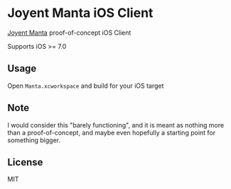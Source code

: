 Joyent Manta iOS Client
=======================

[Joyent Manta](http://www.joyent.com/products/manta) proof-of-concept iOS Client

Supports iOS >= 7.0

Usage
-----

Open `Manta.xcworkspace` and build for your iOS target

Note
----

I would consider this "barely functioning", and it is meant as nothing more than a proof-of-concept,
and maybe even hopefully a starting point for something bigger.

License
-------

MIT
